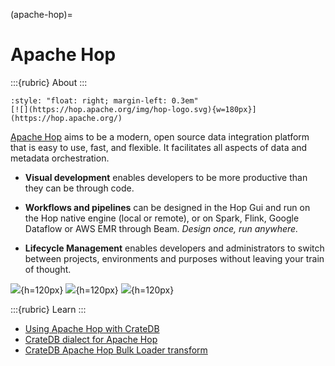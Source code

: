 (apache-hop)=
# Apache Hop

:::{rubric} About
:::

```{div}
:style: "float: right; margin-left: 0.3em"
[![](https://hop.apache.org/img/hop-logo.svg){w=180px}](https://hop.apache.org/)
```

[Apache Hop] aims to be a modern, open source data integration platform that is
easy to use, fast, and flexible. It facilitates all aspects of data and metadata
orchestration.

- **Visual development** enables developers to be more productive than they can
  be through code.

- **Workflows and pipelines** can be designed in the Hop Gui and run on the Hop
  native engine (local or remote), or on Spark, Flink, Google Dataflow or AWS EMR
  through Beam. _Design once, run anywhere._

- **Lifecycle Management** enables developers and administrators to switch between
  projects, environments and purposes without leaving your train of thought.

![](https://github.com/crate/crate-clients-tools/assets/453543/da6baf11-8430-4a0f-b2df-55717ce02802){h=120px}
![](https://github.com/crate/crate-clients-tools/assets/453543/60cfc82a-db0a-49f1-8e26-a37b774b3614){h=120px}
![](https://github.com/crate/crate-clients-tools/assets/453543/2bd59577-b664-45ae-a71e-36a130d36739){h=120px}


:::{rubric} Learn
:::
 

- [Using Apache Hop with CrateDB]
- [CrateDB dialect for Apache Hop]
- [CrateDB Apache Hop Bulk Loader transform]



[Apache Hop]: https://hop.apache.org/
[CrateDB Apache Hop Bulk Loader transform]: https://hop.apache.org/manual/latest/pipeline/transforms/cratedb-bulkloader.html
[CrateDB dialect for Apache Hop]: https://hop.apache.org/manual/latest/database/databases/cratedb.html
[Using Apache Hop with CrateDB]: https://community.cratedb.com/t/using-apache-hop-with-cratedb/1754
